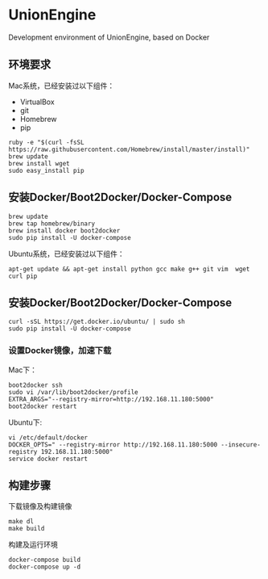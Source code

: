 # UnionEngine
Development environment of UnionEngine, based on Docker

## 环境要求

Mac系统，已经安装过以下组件：

- VirtualBox
- git
- Homebrew
- pip

```
ruby -e "$(curl -fsSL https://raw.githubusercontent.com/Homebrew/install/master/install)"
brew update
brew install wget
sudo easy_install pip
```

## 安装Docker/Boot2Docker/Docker-Compose

```
brew update
brew tap homebrew/binary
brew install docker boot2docker
sudo pip install -U docker-compose
```

Ubuntu系统，已经安装过以下组件：

```
apt-get update && apt-get install python gcc make g++ git vim  wget curl pip
```

## 安装Docker/Boot2Docker/Docker-Compose

```
curl -sSL https://get.docker.io/ubuntu/ | sudo sh
sudo pip install -U docker-compose
```

### 设置Docker镜像，加速下载

Mac下：

```
boot2docker ssh
sudo vi /var/lib/boot2docker/profile
EXTRA_ARGS="--registry-mirror=http://192.168.11.180:5000"
boot2docker restart
```

Ubuntu下:

```
vi /etc/default/docker
DOCKER_OPTS=" --registry-mirror http://192.168.11.180:5000 --insecure-registry 192.168.11.180:5000"
service docker restart
```

## 构建步骤

下载镜像及构建镜像

```
make dl
make build
```

构建及运行环境

```
docker-compose build
docker-compose up -d
```
